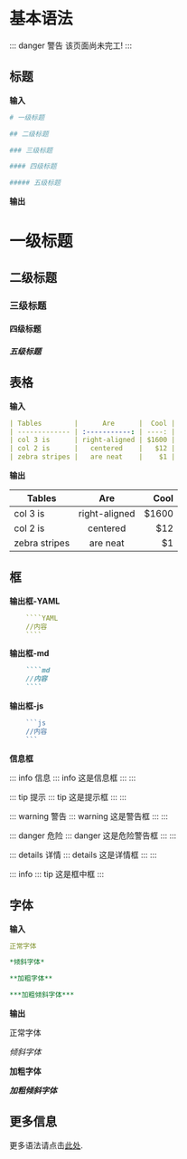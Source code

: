 # 基本语法

::: danger 警告
该页面尚未完工!
:::

## 标题

**输入**

````YAML
# 一级标题

## 二级标题

### 三级标题

#### 四级标题

##### 五级标题
````

**输出**

# 一级标题

## 二级标题

### 三级标题

#### 四级标题

##### 五级标题

## 表格

**输入**

````YAML
| Tables        |      Are      |  Cool |
| ------------- | :-----------: | ----: |
| col 3 is      | right-aligned | $1600 |
| col 2 is      |   centered    |   $12 |
| zebra stripes |   are neat    |    $1 |
````

**输出**

| Tables        |      Are      |  Cool |
| ------------- | :-----------: | ----: |
| col 3 is      | right-aligned | $1600 |
| col 2 is      |   centered    |   $12 |
| zebra stripes |   are neat    |    $1 |

## 框

**输出框-YAML**

````YAML
    ````YAML
    //内容
    ````
````

**输出框-md**

````md
    ````md
    //内容
    ````
````

**输出框-js**

````js
    ```js
    //内容 
    ```
````

**信息框**

::: info 信息
    ::: info
    这是信息框
    :::
:::

::: tip 提示
    ::: tip
    这是提示框
    :::
:::

::: warning 警告
    ::: warning
    这是警告框
    :::
:::

::: danger 危险
    ::: danger
    这是危险警告框
    :::
:::

::: details 详情
    ::: details
    这是详情框
    :::
:::

::: info
::: tip
这是框中框
:::

## 字体

**输入**

````YAML
正常字体

*倾斜字体*

**加粗字体**

***加粗倾斜字体***
````

**输出**

正常字体

*倾斜字体*

**加粗字体**

***加粗倾斜字体***

## 更多信息

更多语法请点击[此处](https://vitepress.dev/guide/markdown).